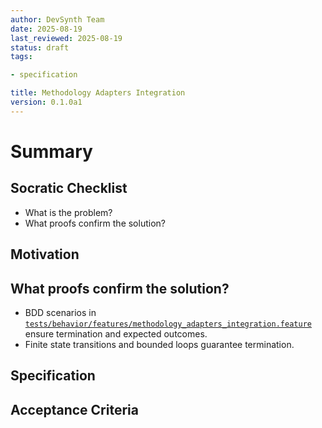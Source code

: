 ```yaml
---
author: DevSynth Team
date: 2025-08-19
last_reviewed: 2025-08-19
status: draft
tags:

- specification

title: Methodology Adapters Integration
version: 0.1.0a1
---
```


<!--
Required metadata fields:
- author: document author
- date: creation date
- last_reviewed: last review date
- status: draft | review | published
- tags: search keywords
- title: short descriptive name
- version: specification version
-->

# Summary

## Socratic Checklist
- What is the problem?
- What proofs confirm the solution?

## Motivation

## What proofs confirm the solution?
- BDD scenarios in [`tests/behavior/features/methodology_adapters_integration.feature`](../../tests/behavior/features/methodology_adapters_integration.feature) ensure termination and expected outcomes.
- Finite state transitions and bounded loops guarantee termination.


## Specification

## Acceptance Criteria
